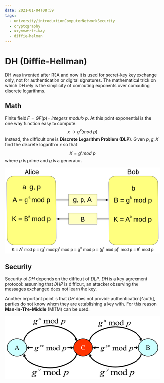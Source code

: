 ```yaml
---
date: 2021-01-04T08:59
tags:
  - university/introductionComputerNetworkSecurity
  - cryptography
  - asymmetric-key
  - diffie-helman
---
```


# DH (Diffie-Hellman)
DH was invented after RSA and now it is used for secret-key key exchange only, not for authentication or digital signatures. The mathematical trick on which DH rely is the simplicity of computing exponents over computing discrete logarithms.

## Math
Finite field $F=GF(p)=\ integers\ modulo\ p$. At this point exponential is the one way function easy to compute:
$$
x \to g^x (mod\ p)
$$
Instead, the difficult one is **Discrete Logarithm Problem (DLP)**. Given $p,g,X$ find the discrete logarithm $x$ so that
$$
X = g^x mod\ p
$$
where $p$ is prime and $g$ is a generator.

![Dh math](./static/dhMath.png)

## Security
Security of *DH* depends on the difficult of *DLP*. *DH* is a key agreement protocol: assuming that *DHP* is difficult, an attacker observing the messages exchanged does not learn the key.

Another important point is that *DH* does not provide authentication[^auth], parties do not know whom they are establishing a key with. For this reason **Man-In-The-Middle** (MITM) can be used.

![MITM](./static/mitm.png)

